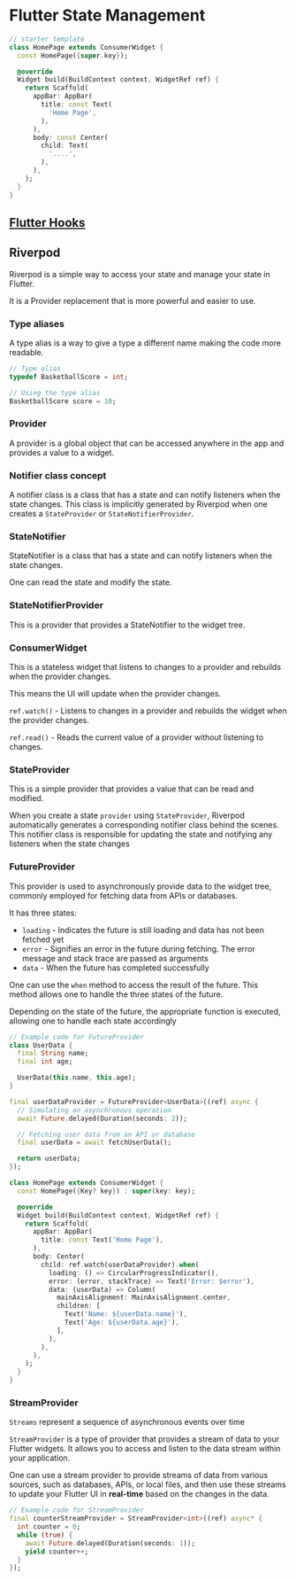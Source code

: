 # Flutter State Management

```dart
// starter template
class HomePage extends ConsumerWidget {
  const HomePage({super.key});

  @override
  Widget build(BuildContext context, WidgetRef ref) {
    return Scaffold(
      appBar: AppBar(
        title: const Text(
          'Home Page',
        ),
      ),
      body: const Center(
        child: Text(
          '....',
        ),
      ),
    );
  }
}
```

## [Flutter Hooks](https://pub.dev/packages/flutter_hooks)

## Riverpod

Riverpod is a simple way to access your state and manage your state in Flutter.

It is a Provider replacement that is more powerful and easier to use.

### Type aliases

A type alias is a way to give a type a different name making the code more readable.

```dart
// Type alias
typedef BasketballScore = int;

// Using the type alias
BasketballScore score = 10;
```

### Provider

A provider is a global object that can be accessed anywhere in the app and provides a value to a widget.

### Notifier class concept

A notifier class is a class that has a state and can notify listeners when the state changes. This class is implicitly generated by Riverpod when one creates a `StateProvider` or `StateNotifierProvider`.

### StateNotifier

StateNotifier is a class that has a state and can notify listeners when the state changes.

One can read the state and modify the state.

### StateNotifierProvider

This is a provider that provides a StateNotifier to the widget tree.

### ConsumerWidget

This is a stateless widget that listens to changes to a provider and rebuilds when the provider changes.

This means the UI will update when the provider changes.

`ref.watch()` - Listens to changes in a provider and rebuilds the widget when the provider changes.

`ref.read()` - Reads the current value of a provider without listening to changes.

### StateProvider

This is a simple provider that provides a value that can be read and modified.

When you create a state `provider` using `StateProvider`, Riverpod automatically generates a corresponding notifier class behind the scenes. This notifier class is responsible for updating the state and notifying any listeners when the state changes

### FutureProvider

This provider is used to asynchronously provide data to the widget tree, commonly employed for fetching data from APIs or databases.

It has three states:

- `loading` - Indicates the future is still loading and data has not been fetched yet
- `error` - Signifies an error in the future during fetching. The error message and stack trace are passed as arguments
- `data` - When the future has completed successfully

One can use the `when` method to access the result of the future. This method allows one to handle the three states of the future.

Depending on the state of the future, the appropriate function is executed, allowing one to handle each state accordingly

```dart
// Example code for FutureProvider
class UserData {
  final String name;
  final int age;

  UserData(this.name, this.age);
}

final userDataProvider = FutureProvider<UserData>((ref) async {
  // Simulating an asynchronous operation
  await Future.delayed(Duration(seconds: 2));

  // Fetching user data from an API or database
  final userData = await fetchUserData();

  return userData;
});

class HomePage extends ConsumerWidget {
  const HomePage({Key? key}) : super(key: key);

  @override
  Widget build(BuildContext context, WidgetRef ref) {
    return Scaffold(
      appBar: AppBar(
        title: const Text('Home Page'),
      ),
      body: Center(
        child: ref.watch(userDataProvider).when(
          loading: () => CircularProgressIndicator(),
          error: (error, stackTrace) => Text('Error: $error'),
          data: (userData) => Column(
            mainAxisAlignment: MainAxisAlignment.center,
            children: [
              Text('Name: ${userData.name}'),
              Text('Age: ${userData.age}'),
            ],
          ),
        ),
      ),
    );
  }
}
```

### StreamProvider

`Streams` represent a sequence of asynchronous events over time

`StreamProvider` is a type of provider that provides a stream of data to your Flutter widgets. It allows you to access and listen to the data stream within your application.

One can use a stream provider to provide streams of data from various sources, such as databases, APIs, or local files, and then use these streams to update your Flutter UI in **real-time** based on the changes in the data.

```dart
// Example code for StreamProvider
final counterStreamProvider = StreamProvider<int>((ref) async* {
  int counter = 0;
  while (true) {
    await Future.delayed(Duration(seconds: 1));
    yield counter++;
  }
});
```
